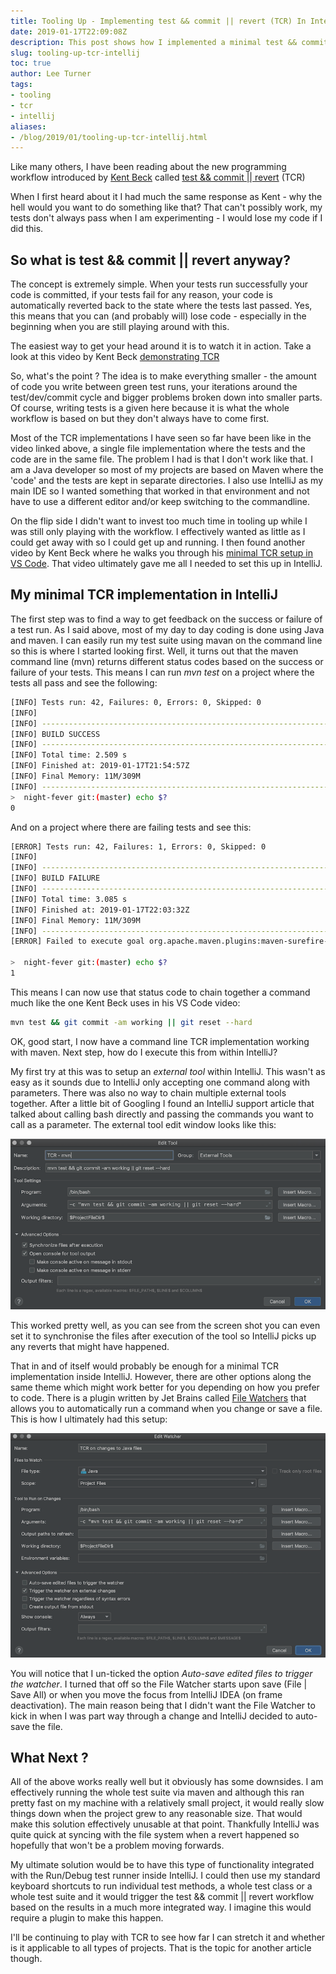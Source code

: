 ```yaml
---
title: Tooling Up - Implementing test && commit || revert (TCR) In IntelliJ
date: 2019-01-17T22:09:08Z
description: This post shows how I implemented a minimal test && commit || revert inside InelliJ - and when I say minimal I mean minimal.
slug: tooling-up-tcr-intellij
toc: true
author: Lee Turner 
tags:
- tooling
- tcr
- intellij
aliases:
- /blog/2019/01/tooling-up-tcr-intellij.html
---
```

Like many others, I have been reading about the new programming workflow introduced by [Kent Beck](https://twitter.com/KentBeck) called [test && commit || revert](https://medium.com/@kentbeck_7670/test-commit-revert-870bbd756864) (TCR)

When I first heard about it I had much the same response as Kent - why the hell would you want to do something like that?  That can't possibly work, my tests don't always pass when I am experimenting - I would lose my code if I did this.

## So what is test && commit || revert anyway?

The concept is extremely simple.  When your tests run successfully your code is committed, if your tests fail for any reason, your code is automatically reverted back to the state where the tests last passed.  Yes, this means that you can (and probably will) lose code - especially in the beginning when you are still playing around with this.

The easiest way to get your head around it is to watch it in action.  Take a look at this video by Kent Beck [demonstrating TCR](https://www.youtube.com/watch?v=ZrHBVTCbcE0)

So, what's the point ?  The idea is to make everything smaller - the amount of code you write between green test runs, your iterations around the test/dev/commit cycle and bigger problems broken down into smaller parts.  Of course, writing tests is a given here because it is what the whole workflow is based on but they don't always have to come first.

Most of the TCR implementations I have seen so far have been like in the video linked above, a single file implementation where the tests and the code are in the same file.  The problem I had is that I don't work like that.  I am a Java developer so most of my projects are based on Maven where the 'code' and the tests are kept in separate directories.  I also use IntelliJ as my main IDE so I wanted something that worked in that environment and not have to use a different editor and/or keep switching to the commandline.

On the flip side I didn't want to invest too much time in tooling up while I was still only playing with the workflow.  I effectively wanted as little as I could get away with so I could get up and running.  I then found another video by Kent Beck where he walks you through his [minimal TCR setup in VS Code](https://www.youtube.com/watch?v=IIKndRX5qHw).  That video ultimately gave me all I needed to set this up in IntelliJ.

## My minimal TCR implementation in IntelliJ

The first step was to find a way to get feedback on the success or failure of a test run.  As I said above, most of my day to day coding is done using Java and maven.  I can easily run my test suite using mavan on the command line so this is where I started looking first.  Well, it turns out that the maven command line (mvn) returns different status codes based on the success or failure of your tests.  This means I can run _mvn test_ on a project where the tests all pass and see the following:

```bash
[INFO] Tests run: 42, Failures: 0, Errors: 0, Skipped: 0
[INFO]
[INFO] ------------------------------------------------------------------------
[INFO] BUILD SUCCESS
[INFO] ------------------------------------------------------------------------
[INFO] Total time: 2.509 s
[INFO] Finished at: 2019-01-17T21:54:57Z
[INFO] Final Memory: 11M/309M
[INFO] ------------------------------------------------------------------------
>  night-fever git:(master) echo $?
0
```

And on a project where there are failing tests and see this:

```bash
[ERROR] Tests run: 42, Failures: 1, Errors: 0, Skipped: 0
[INFO]
[INFO] ------------------------------------------------------------------------
[INFO] BUILD FAILURE
[INFO] ------------------------------------------------------------------------
[INFO] Total time: 3.085 s
[INFO] Finished at: 2019-01-17T22:03:32Z
[INFO] Final Memory: 11M/309M
[INFO] ------------------------------------------------------------------------
[ERROR] Failed to execute goal org.apache.maven.plugins:maven-surefire-plugin:2.22.0:test (default-test) on project nightfever: There are test failures.

>  night-fever git:(master) echo $?
1
```

This means I can now use that status code to chain together a command much like the one Kent Beck uses in his VS Code video:
```bash
mvn test && git commit -am working || git reset --hard
```

OK, good start, I now have a command line TCR implementation working with maven.  Next step, how do I execute this from within IntelliJ?

My first try at this was to setup an *external tool* within IntelliJ.  This wasn't as easy as it sounds due to IntelliJ only accepting one command along with parameters.  There was also no way to chain multiple external tools together.  After a little bit of Googling I found an IntelliJ support article that talked about calling bash directly and passing the commands you want to call as a parameter.  The external tool edit window looks like this:

![IntelliJ External Tool Edit Screen](/images/blog/2019-01-17-tooling-up-tcr-intellij/intellij-external-tool-edit.png)

This worked pretty well, as you can see from the screen shot you can even set it to synchronise the files after execution of the tool so IntelliJ picks up any reverts that might have happened.

That in and of itself would probably be enough for a minimal TCR implementation inside IntelliJ.  However, there are other options along the same theme which might work better for you depending on how you prefer to code.  There is a plugin written by Jet Brains called [File Watchers](https://www.jetbrains.com/help/idea/using-file-watchers.html) that allows you to automatically run a command when you change or save a file. This is how I ultimately had this setup:

![IntelliJ File Watcher Edit Screen](/images/blog/2019-01-17-tooling-up-tcr-intellij/intellij-file-watcher-edit.png)

You will notice that I un-ticked the option *Auto-save edited files to trigger the watcher*.  I turned that off so the File Watcher starts upon save (File | Save All) or when you move the focus from IntelliJ IDEA (on frame deactivation).  The main reason being that I didn't want the File Watcher to kick in when I was part way through a change and IntelliJ decided to auto-save the file.

## What Next ?

All of the above works really well but it obviously has some downsides.  I am effectively running the whole test suite via maven and although this ran pretty fast on my machine with a relatively small project, it would really slow things down when the project grew to any reasonable size.  That would make this solution effectively unusable at that point.  Thankfully IntelliJ was quite quick at syncing with the file system when a revert happened so hopefully that won't be a problem moving forwards.

My ultimate solution would be to have this type of functionality integrated with the Run/Debug test runner inside IntelliJ.  I could then use my standard keyboard shortcuts to run individual test methods, a whole test class or a whole test suite and it would trigger the test && commit || revert workflow based on the results in a much more integrated way.  I imagine this would require a plugin to make this happen.

I'll be continuing to play with TCR to see how far I can stretch it and whether is it applicable to all types of projects.  That is the topic for another article though.
